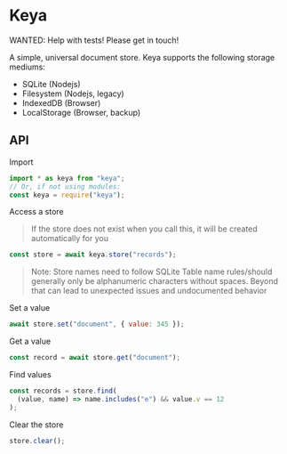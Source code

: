 # Keya

WANTED: Help with tests! Please get in touch!

A simple, universal document store. Keya supports the following storage mediums:

- SQLite (Nodejs)
- Filesystem (Nodejs, legacy)
- IndexedDB (Browser)
- LocalStorage (Browser, backup)

## API

Import

```javascript
import * as keya from "keya";
// Or, if not using modules:
const keya = require("keya");
```

Access a store

> If the store does not exist when you call this, it will be created automatically for you

```javascript
const store = await keya.store("records");
```

> Note: Store names need to follow SQLite Table name rules/should generally only be alphanumeric characters without spaces. Beyond that can lead to unexpected issues and undocumented behavior

Set a value

```javascript
await store.set("document", { value: 345 });
```

Get a value

```javascript
const record = await store.get("document");
```

Find values

```javascript
const records = store.find(
  (value, name) => name.includes("e") && value.v == 12
);
```

Clear the store

```javascript
store.clear();
```
